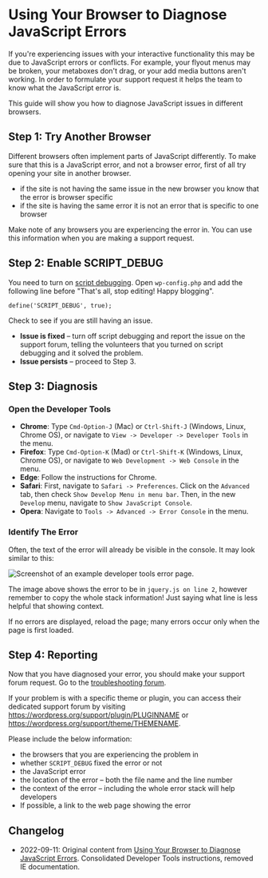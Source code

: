 # Using Your Browser to Diagnose JavaScript Errors

If you're experiencing issues with your interactive functionality this may be due to JavaScript errors or conflicts. For example, your flyout menus may be broken, your metaboxes don't drag, or your add media buttons aren't working. In order to formulate your support request it helps the team to know what the JavaScript error is.

This guide will show you how to diagnose JavaScript issues in different browsers.

## Step 1: Try Another Browser

Different browsers often implement parts of JavaScript differently. To make sure that this is a JavaScript error, and not a browser error, first of all try opening your site in another browser.

* if the site is not having the same issue in the new browser you know that the error is browser specific
* if the site is having the same error it is not an error that is specific to one browser

Make note of any browsers you are experiencing the error in. You can use this information when you are making a support request.

## Step 2: Enable SCRIPT_DEBUG

You need to turn on [script debugging](https://wordpress.org/documentation/article/debugging-in-wordpress#SCRIPT_DEBUG). Open `wp-config.php` and add the following line before "That's all, stop editing! Happy blogging".

```
define('SCRIPT_DEBUG', true);
```

Check to see if you are still having an issue.

* **Issue is fixed** – turn off script debugging and report the issue on the support forum, telling the volunteers that you turned on script debugging and it solved the problem.
* **Issue persists** – proceed to Step 3.

## Step 3: Diagnosis

### Open the Developer Tools 

* **Chrome**: Type `Cmd-Option-J` (Mac) or `Ctrl-Shift-J` (Windows, Linux, Chrome OS), or navigate to `View -> Developer -> Developer Tools` in the menu.
* **Firefox**: Type `Cmd-Option-K` (Mad) or `Ctrl-Shift-K` (Windows, Linux, Chrome OS), or navigate to `Web Development -> Web Console` in the menu.
* **Edge**: Follow the instructions for Chrome.
* **Safari**: First, navigate to `Safari -> Preferences`. Click on the `Advanced` tab, then check `Show Develop Menu in menu bar`. Then, in the new `Develop` menu, navigate to `Show JavaScript Console`.
* **Opera**: Navigate to `Tools -> Advanced -> Error Console` in the menu.

### Identify The Error

Often, the text of the error will already be visible in the console. It may look similar to this:

![Screenshot of an example developer tools error page.](https://wordpress.org/documentation/files/2020/07/chrome-devtools.png)

The image above shows the error to be in `jquery.js on line 2`, however remember to copy the whole stack information! Just saying what line is less helpful that showing context.

If no errors are displayed, reload the page; many errors occur only when the page is first loaded.

## Step 4: Reporting

Now that you have diagnosed your error, you should make your support forum request. Go to the [troubleshooting forum](https://wordpress.org/documentation/forum/how-to-and-troubleshooting).

If your problem is with a specific theme or plugin, you can access their dedicated support forum by visiting https://wordpress.org/support/plugin/PLUGINNAME or https://wordpress.org/support/theme/THEMENAME.

Please include the below information:

* the browsers that you are experiencing the problem in
* whether `SCRIPT_DEBUG` fixed the error or not
* the JavaScript error
* the location of the error – both the file name and the line number
* the context of the error – including the whole error stack will help developers
* If possible, a link to the web page showing the error

## Changelog

- 2022-09-11: Original content from [Using Your Browser to Diagnose JavaScript Errors](https://wordpress.org/documentation/article/using-your-browser-to-diagnose-javascript-errors/). Consolidated Developer Tools instructions, removed IE documentation.
